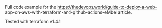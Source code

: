 Full code example for the https://thedevops.world/guide-to-deploy-a-web-app-on-aws-with-terraform-and-github-actions-eMbeI article.

Tested with terraform v1.4.1